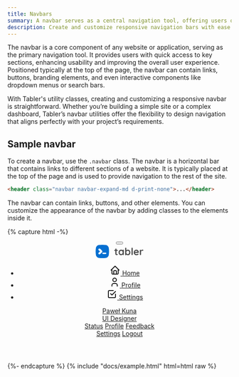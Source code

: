 ```yaml
---
title: Navbars
summary: A navbar serves as a central navigation tool, offering users quick and easy access to key sections of a website or application, improving usability and enhancing the overall user experience.
description: Create and customize responsive navigation bars with ease.
---
```


The navbar is a core component of any website or application, serving as the primary navigation tool. It provides users with quick access to key sections, enhancing usability and improving the overall user experience. Positioned typically at the top of the page, the navbar can contain links, buttons, branding elements, and even interactive components like dropdown menus or search bars.

With Tabler's utility classes, creating and customizing a responsive navbar is straightforward. Whether you’re building a simple site or a complex dashboard, Tabler’s navbar utilities offer the flexibility to design navigation that aligns perfectly with your project’s requirements.



## Sample navbar

To create a navbar, use the `.navbar` class. The navbar is a horizontal bar that contains links to different sections of a website. It is typically placed at the top of the page and is used to provide navigation to the rest of the site.

```html
<header class="navbar navbar-expand-md d-print-none">...</header>
```

The navbar can contain links, buttons, and other elements. You can customize the appearance of the navbar by adding classes to the elements inside it.

{% capture html -%}
<header class="navbar navbar-expand-md d-print-none">
  <div class="container-xl">
    <button
      class="navbar-toggler"
      type="button"
      data-bs-toggle="collapse"
      data-bs-target="#navbar-menu"
      aria-controls="navbar-menu"
      aria-expanded="false"
      aria-label="Toggle navigation"
    >
      <span class="navbar-toggler-icon"></span>
    </button>
    <div class="navbar-brand navbar-brand-autodark d-none-navbar-horizontal pe-0 pe-md-3">
      <a href="javascript:void(0)">
        <svg
          xmlns="http://www.w3.org/2000/svg"
          width="110"
          height="32"
          viewBox="0 0 232 68"
          class="navbar-brand-image"
        >
          <path
            d="M64.6 16.2C63 9.9 58.1 5 51.8 3.4 40 1.5 28 1.5 16.2 3.4 9.9 5 5 9.9 3.4 16.2 1.5 28 1.5 40 3.4 51.8 5 58.1 9.9 63 16.2 64.6c11.8 1.9 23.8 1.9 35.6 0C58.1 63 63 58.1 64.6 51.8c1.9-11.8 1.9-23.8 0-35.6zM33.3 36.3c-2.8 4.4-6.6 8.2-11.1 11-1.5.9-3.3.9-4.8.1s-2.4-2.3-2.5-4c0-1.7.9-3.3 2.4-4.1 2.3-1.4 4.4-3.2 6.1-5.3-1.8-2.1-3.8-3.8-6.1-5.3-2.3-1.3-3-4.2-1.7-6.4s4.3-2.9 6.5-1.6c4.5 2.8 8.2 6.5 11.1 10.9 1 1.4 1 3.3.1 4.7zM49.2 46H37.8c-2.1 0-3.8-1-3.8-3s1.7-3 3.8-3h11.4c2.1 0 3.8 1 3.8 3s-1.7 3-3.8 3z"
            fill="#066fd1"
            style="fill: var(--tblr-primary, #066fd1)"
          ></path>
          <path
            d="M105.8 46.1c.4 0 .9.2 1.2.6s.6 1 .6 1.7c0 .9-.5 1.6-1.4 2.2s-2 .9-3.2.9c-2 0-3.7-.4-5-1.3s-2-2.6-2-5.4V31.6h-2.2c-.8 0-1.4-.3-1.9-.8s-.9-1.1-.9-1.9c0-.7.3-1.4.8-1.8s1.2-.7 1.9-.7h2.2v-3.1c0-.8.3-1.5.8-2.1s1.3-.8 2.1-.8 1.5.3 2 .8.8 1.3.8 2.1v3.1h3.4c.8 0 1.4.3 1.9.8s.8 1.2.8 1.9-.3 1.4-.8 1.8-1.2.7-1.9.7h-3.4v13c0 .7.2 1.2.5 1.5s.8.5 1.4.5c.3 0 .6-.1 1.1-.2.5-.2.8-.3 1.2-.3zm28-20.7c.8 0 1.5.3 2.1.8.5.5.8 1.2.8 2.1v20.3c0 .8-.3 1.5-.8 2.1-.5.6-1.2.8-2.1.8s-1.5-.3-2-.8-.8-1.2-.8-2.1c-.8.9-1.9 1.7-3.2 2.4-1.3.7-2.8 1-4.3 1-2.2 0-4.2-.6-6-1.7-1.8-1.1-3.2-2.7-4.2-4.7s-1.6-4.3-1.6-6.9c0-2.6.5-4.9 1.5-6.9s2.4-3.6 4.2-4.8c1.8-1.1 3.7-1.7 5.9-1.7 1.5 0 3 .3 4.3.8 1.3.6 2.5 1.3 3.4 2.1 0-.8.3-1.5.8-2.1.5-.5 1.2-.7 2-.7zm-9.7 21.3c2.1 0 3.8-.8 5.1-2.3s2-3.4 2-5.7-.7-4.2-2-5.8c-1.3-1.5-3-2.3-5.1-2.3-2 0-3.7.8-5 2.3-1.3 1.5-2 3.5-2 5.8s.6 4.2 1.9 5.7 3 2.3 5.1 2.3zm32.1-21.3c2.2 0 4.2.6 6 1.7 1.8 1.1 3.2 2.7 4.2 4.7s1.6 4.3 1.6 6.9-.5 4.9-1.5 6.9-2.4 3.6-4.2 4.8c-1.8 1.1-3.7 1.7-5.9 1.7-1.5 0-3-.3-4.3-.9s-2.5-1.4-3.4-2.3v.3c0 .8-.3 1.5-.8 2.1-.5.6-1.2.8-2.1.8s-1.5-.3-2.1-.8c-.5-.5-.8-1.2-.8-2.1V18.9c0-.8.3-1.5.8-2.1.5-.6 1.2-.8 2.1-.8s1.5.3 2.1.8c.5.6.8 1.3.8 2.1v10c.8-1 1.8-1.8 3.2-2.5 1.3-.7 2.8-1 4.3-1zm-.7 21.3c2 0 3.7-.8 5-2.3s2-3.5 2-5.8-.6-4.2-1.9-5.7-3-2.3-5.1-2.3-3.8.8-5.1 2.3-2 3.4-2 5.7.7 4.2 2 5.8c1.3 1.6 3 2.3 5.1 2.3zm23.6 1.9c0 .8-.3 1.5-.8 2.1s-1.3.8-2.1.8-1.5-.3-2-.8-.8-1.3-.8-2.1V18.9c0-.8.3-1.5.8-2.1s1.3-.8 2.1-.8 1.5.3 2 .8.8 1.3.8 2.1v29.7zm29.3-10.5c0 .8-.3 1.4-.9 1.9-.6.5-1.2.7-2 .7h-15.8c.4 1.9 1.3 3.4 2.6 4.4 1.4 1.1 2.9 1.6 4.7 1.6 1.3 0 2.3-.1 3.1-.4.7-.2 1.3-.5 1.8-.8.4-.3.7-.5.9-.6.6-.3 1.1-.4 1.6-.4.7 0 1.2.2 1.7.7s.7 1 .7 1.7c0 .9-.4 1.6-1.3 2.4-.9.7-2.1 1.4-3.6 1.9s-3 .8-4.6.8c-2.7 0-5-.6-7-1.7s-3.5-2.7-4.6-4.6-1.6-4.2-1.6-6.6c0-2.8.6-5.2 1.7-7.2s2.7-3.7 4.6-4.8 3.9-1.7 6-1.7 4.1.6 6 1.7 3.4 2.7 4.5 4.7c.9 1.9 1.5 4.1 1.5 6.3zm-12.2-7.5c-3.7 0-5.9 1.7-6.6 5.2h12.6v-.3c-.1-1.3-.8-2.5-2-3.5s-2.5-1.4-4-1.4zm30.3-5.2c1 0 1.8.3 2.4.8.7.5 1 1.2 1 1.9 0 1-.3 1.7-.8 2.2-.5.5-1.1.8-1.8.7-.5 0-1-.1-1.6-.3-.2-.1-.4-.1-.6-.2-.4-.1-.7-.1-1.1-.1-.8 0-1.6.3-2.4.8s-1.4 1.3-1.9 2.3-.7 2.3-.7 3.7v11.4c0 .8-.3 1.5-.8 2.1-.5.6-1.2.8-2.1.8s-1.5-.3-2.1-.8c-.5-.6-.8-1.3-.8-2.1V28.8c0-.8.3-1.5.8-2.1.5-.6 1.2-.8 2.1-.8s1.5.3 2.1.8c.5.6.8 1.3.8 2.1v.6c.7-1.3 1.8-2.3 3.2-3 1.3-.7 2.8-1 4.3-1z"
            fill-rule="evenodd"
            clip-rule="evenodd"
            fill="#4a4a4a"
          ></path>
        </svg>
      </a>
    </div>
    <ul class="navbar-nav">
      <li class="nav-item active">
        <a class="nav-link" href="javascript:void(0)">
          <span class="nav-link-icon">
            <!-- Download SVG icon from http://tabler.io/icons/icon/home -->
            <svg
              xmlns="http://www.w3.org/2000/svg"
              width="24"
              height="24"
              viewBox="0 0 24 24"
              fill="none"
              stroke="currentColor"
              stroke-width="2"
              stroke-linecap="round"
              stroke-linejoin="round"
              class="icon icon-tabler icons-tabler-outline icon-tabler-home"
            >
              <path stroke="none" d="M0 0h24v24H0z" fill="none" />
              <path d="M5 12l-2 0l9 -9l9 9l-2 0" />
              <path d="M5 12v7a2 2 0 0 0 2 2h10a2 2 0 0 0 2 -2v-7" />
              <path d="M9 21v-6a2 2 0 0 1 2 -2h2a2 2 0 0 1 2 2v6" />
            </svg>
          </span>
          <span class="nav-link-title"> Home </span>
        </a>
      </li>
      <li class="nav-item">
        <a class="nav-link" href="javascript:void(0)">
          <span class="nav-link-icon"
            ><!-- Download SVG icon from http://tabler.io/icons/icon/checkbox -->
            <svg
              xmlns="http://www.w3.org/2000/svg"
              width="24"
              height="24"
              viewBox="0 0 24 24"
              fill="none"
              stroke="currentColor"
              stroke-width="2"
              stroke-linecap="round"
              stroke-linejoin="round"
              class="icon icon-tabler icons-tabler-outline icon-tabler-user"
            >
              <path stroke="none" d="M0 0h24v24H0z" fill="none" />
              <path d="M8 7a4 4 0 1 0 8 0a4 4 0 0 0 -8 0" />
              <path d="M6 21v-2a4 4 0 0 1 4 -4h4a4 4 0 0 1 4 4v2" />
            </svg>
          </span>
          <span class="nav-link-title"> Profile </span>
        </a>
      </li>
      <li class="nav-item">
        <a class="nav-link" href="javascript:void(0)">
          <span class="nav-link-icon"
            ><!-- Download SVG icon from http://tabler.io/icons/icon/checkbox -->
            <svg
              xmlns="http://www.w3.org/2000/svg"
              width="24"
              height="24"
              viewBox="0 0 24 24"
              fill="none"
              stroke="currentColor"
              stroke-width="2"
              stroke-linecap="round"
              stroke-linejoin="round"
              class="icon"
            >
              <path stroke="none" d="M0 0h24v24H0z" fill="none"></path>
              <path d="M9 11l3 3l8 -8"></path>
              <path d="M20 12v6a2 2 0 0 1 -2 2h-12a2 2 0 0 1 -2 -2v-12a2 2 0 0 1 2 -2h9"></path>
            </svg>
          </span>
          <span class="nav-link-title"> Settings </span>
        </a>
      </li>
    </ul>
    <div class="navbar-nav flex-row order-md-last ms-auto">
      <div class="nav-item dropdown">
        <a
          href="#"
          class="nav-link d-flex lh-1 text-reset p-0"
          data-bs-toggle="dropdown"
          aria-label="Open user menu"
        >
          <span
            class="avatar avatar-sm"
            style="background-image: url(/static/samples/avatars/044m.jpg)"
          ></span>
          <div class="d-none d-xl-block ps-2">
            <div>Paweł Kuna</div>
            <div class="mt-1 small text-secondary">UI Designer</div>
          </div>
        </a>
        <div class="dropdown-menu dropdown-menu-end dropdown-menu-arrow">
          <a href="#" class="dropdown-item">Status</a>
          <a href="./profile.html" class="dropdown-item">Profile</a>
          <a href="#" class="dropdown-item">Feedback</a>
          <div class="dropdown-divider"></div>
          <a href="./settings.html" class="dropdown-item">Settings</a>
          <a href="./sign-in.html" class="dropdown-item">Logout</a>
        </div>
      </div>
    </div>
  </div>
</header>
{%- endcapture %}
{% include "docs/example.html" html=html raw %}